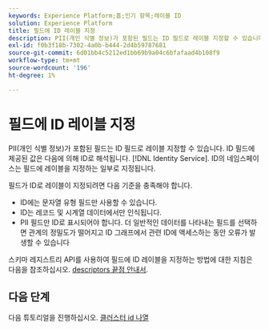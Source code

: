 ```yaml
---
keywords: Experience Platform;홈;인기 항목;레이블 ID
solution: Experience Platform
title: 필드에 ID 레이블 지정
description: PII(개인 식별 정보)가 포함된 필드는 ID 필드로 레이블 지정할 수 있습니다. ID 필드에 제공된 값은 ID 서비스에서 ID로 해석됩니다. ID의 네임스페이스는 필드에 레이블을 지정하는 일부로 지정됩니다.
exl-id: f0b3f18b-7302-4a0b-b444-2d4b59787681
source-git-commit: 6d01bb4c5212ed1bb69b9a04c6bfafaad4b108f9
workflow-type: tm+mt
source-wordcount: '196'
ht-degree: 1%

---
```


# 필드에 ID 레이블 지정

PII(개인 식별 정보)가 포함된 필드는 ID 필드로 레이블 지정할 수 있습니다. ID 필드에 제공된 값은 다음에 의해 ID로 해석됩니다. [!DNL Identity Service]. ID의 네임스페이스는 필드에 레이블을 지정하는 일부로 지정됩니다.

필드가 ID로 레이블이 지정되려면 다음 기준을 충족해야 합니다.

- ID에는 문자열 유형 필드만 사용할 수 있습니다.
- ID는 레코드 및 시계열 데이터에서만 인식됩니다.
- PII 필드만 ID로 표시되어야 합니다. 더 일반적인 데이터를 나타내는 필드를 선택하면 관계의 정밀도가 떨어지고 ID 그래프에서 관련 ID에 액세스하는 동안 오류가 발생할 수 있습니다

스키마 레지스트리 API를 사용하여 필드에 ID 레이블을 지정하는 방법에 대한 지침은 다음을 참조하십시오. [descriptors 끝점 안내서](../../xdm/api/descriptors.md#create).

## 다음 단계

다음 튜토리얼을 진행하십시오. [클러스터 id 나열](./list-cluster-identites.md)

